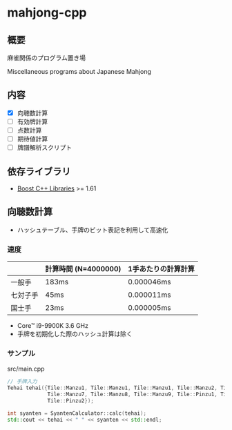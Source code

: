 # mahjong-cpp

## 概要

麻雀関係のプログラム置き場

Miscellaneous programs about Japanese Mahjong

## 内容

* [x] 向聴数計算
* [ ] 有効牌計算
* [ ] 点数計算
* [ ] 期待値計算
* [ ] 牌譜解析スクリプト

## 依存ライブラリ

* [Boost C++ Libraries](https://www.boost.org/) >= 1.61

## 向聴数計算

* ハッシュテーブル、手牌のビット表記を利用して高速化

### 速度

|      | 計算時間 (N=4000000) | 1手あたりの計算計算  |
|------|--------------------|-------------|
| 一般手  | 183ms              | 0.000046ms |
| 七対子手 | 45ms               | 0.000011ms |
| 国士手  | 23ms               | 0.000005ms |

* Core™ i9-9900K 3.6 GHz
* 手牌を初期化した際のハッシュ計算は除く

### サンプル

src/main.cpp

```cpp
// 手牌入力
Tehai tehai({Tile::Manzu1, Tile::Manzu1, Tile::Manzu1, Tile::Manzu2, Tile::Manzu5, Tile::Manzu6,
             Tile::Manzu7, Tile::Manzu8, Tile::Manzu9, Tile::Pinzu1, Tile::Pinzu1, Tile::Pinzu2,
             Tile::Pinzu2});

int syanten = SyantenCalculator::calc(tehai);
std::cout << tehai << " " << syanten << std::endl;
```
